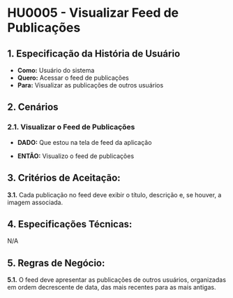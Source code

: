 # HU0005 - Visualizar Feed de Publicações

## 1. Especificação da História de Usuário

- **Como:** Usuário do sistema
- **Quero:** Acessar o feed de publicações
- **Para:** Visualizar as publicações de outros usuários

## 2. Cenários

### **2.1. Visualizar o Feed de Publicações**

- **DADO:** Que estou na tela de feed da aplicação

- **ENTÃO:** Visualizo o feed de publicações

## 3. Critérios de Aceitação:

**3.1.** Cada publicação no feed deve exibir o título, descrição e, se houver, a imagem associada.

## 4. Especificações Técnicas:

N/A

## 5. Regras de Negócio:

**5.1.** O feed deve apresentar as publicações de outros usuários, organizadas em ordem decrescente de data, das mais recentes para as mais antigas.
